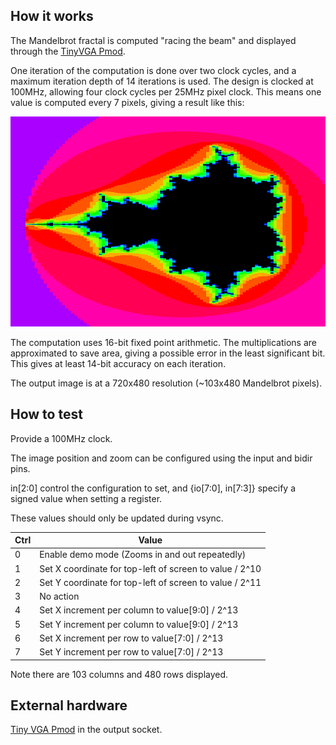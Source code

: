 <!---

This file is used to generate your project datasheet. Please fill in the information below and delete any unused
sections.

You can also include images in this folder and reference them in the markdown. Each image must be less than
512 kb in size, and the combined size of all images must be less than 1 MB.
-->

## How it works

The Mandelbrot fractal is computed "racing the beam" and displayed through the [TinyVGA Pmod](https://github.com/mole99/tiny-vga).

One iteration of the computation is done over two clock cycles, and a maximum iteration depth of 14 iterations is used.  The design is clocked at 100MHz, allowing four clock cycles per 25MHz pixel clock.  This means one value is computed every 7 pixels, giving a result like this:

![The Mandelbrot set](mandelvga.png)

The computation uses 16-bit fixed point arithmetic.  The multiplications are approximated to save area, giving a possible error in the least significant bit.  This gives at least 14-bit accuracy on each iteration.

The output image is at a 720x480 resolution (~103x480 Mandelbrot pixels).

## How to test

Provide a 100MHz clock.

The image position and zoom can be configured using the input and bidir pins.

in[2:0] control the configuration to set, and {io[7:0], in[7:3]} specify a signed value when setting a register.

These values should only be updated during vsync.

| Ctrl | Value |
| ---- | ----- |
| 0    | Enable demo mode (Zooms in and out repeatedly) |
| 1    | Set X coordinate for top-left of screen to value / 2^10 |
| 2    | Set Y coordinate for top-left of screen to value / 2^11 |
| 3    | No action |
| 4    | Set X increment per column to value[9:0] / 2^13 | 
| 5    | Set Y increment per column to value[9:0] / 2^13 |
| 6    | Set X increment per row to value[7:0] / 2^13 | 
| 7    | Set Y increment per row to value[7:0] / 2^13 |

Note there are 103 columns and 480 rows displayed.

## External hardware

[Tiny VGA Pmod](https://github.com/mole99/tiny-vga) in the output socket.
